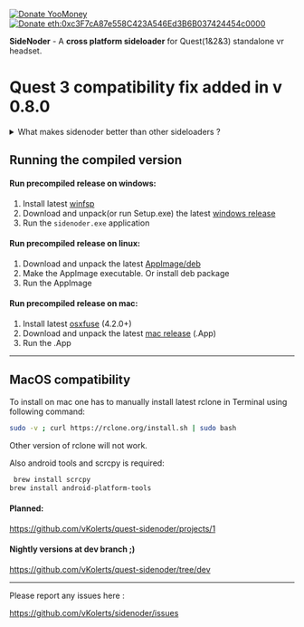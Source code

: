 <!-- [![Donate PayPal](https://img.shields.io/badge/Donate-PayPal-blue.svg)](https://paypal.me/1xyst) -->
[![Donate YooMoney](https://img.shields.io/badge/Donate-YooMoney-purple.svg)](https://yoomoney.ru/to/410011725792647)
[![Donate eth:0xc3F7cA87e558C423A546Ed3B6B037424454c0000](https://img.shields.io/badge/Donate-ETH-white.svg)](donate.md)
<!---[![Donate Other Crypto](https://img.shields.io/badge/Donate-Crypto-red.svg)](https://nowpayments.io/donation?api_key=MAKXTDS-MMK4BZQ-J5F0TBA-6QCGGFX)-->


**SideNoder** - A **cross platform sideloader** for Quest(1&2&3) standalone vr headset.

# Quest 3 compatibility fix added in v 0.8.0

<details>
<summary>
What makes sidenoder better than other sideloaders ?
</summary>

---

- **Automatically scan** hmd and drive, to **find available updates**.
- Apps automatically **update without losing app/cache/save data**.
- Apps can update **across mismatching apk signatures**.
- Drive list is **sorted** by date and offers **search function**.
- Drive list offers **pictures and versionCodes**.
- Much much more.

---

</details>

## Running the compiled version

#### Run precompiled release on windows:
1. Install latest [winfsp](https://github.com/billziss-gh/winfsp/releases/latest)
2. Download and unpack(or run Setup.exe) the latest [windows release](https://github.com/vKolerts/sidenoder/releases/latest)
3. Run the `sidenoder.exe` application

#### Run precompiled release on linux:
1. Download and unpack the latest [AppImage/deb](https://github.com/vKolerts/sidenoder/releases/latest)
2. Make the AppImage executable. Or install deb package
3. Run the AppImage

#### Run precompiled release on mac:
1. Install latest [osxfuse](https://github.com/osxfuse/osxfuse/releases) (4.2.0+)
2. Download and unpack the latest [mac release](https://github.com/vKolerts/sidenoder/releases/latest) (.App)
3. Run the .App


---

## MacOS compatibility

To install on mac one has to manually install latest rclone in Terminal using following command:
```bash
sudo -v ; curl https://rclone.org/install.sh | sudo bash
```
Other version of rclone will not work.

Also android tools and scrcpy is required:
```bash
 brew install scrcpy
brew install android-platform-tools
```

#### Planned:
https://github.com/vKolerts/quest-sidenoder/projects/1

#### Nightly versions at dev branch ;)
https://github.com/vKolerts/quest-sidenoder/tree/dev

---

Please report any issues here :

https://github.com/vKolerts/sidenoder/issues

